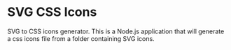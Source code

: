 # SVG CSS Icons

SVG to CSS icons generator. This is a Node.js application that will generate a css icons file from a folder containing SVG icons.
